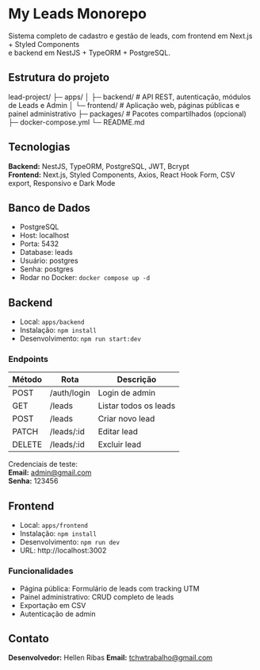 # My Leads Monorepo

Sistema completo de cadastro e gestão de leads, com frontend em Next.js + Styled Components  
e backend em NestJS + TypeORM + PostgreSQL.

## Estrutura do projeto

lead-project/
├─ apps/
│ ├─ backend/ # API REST, autenticação, módulos de Leads e Admin
│ └─ frontend/ # Aplicação web, páginas públicas e painel administrativo
├─ packages/ # Pacotes compartilhados (opcional)
├─ docker-compose.yml
└─ README.md


## Tecnologias

**Backend:** NestJS, TypeORM, PostgreSQL, JWT, Bcrypt  
**Frontend:** Next.js, Styled Components, Axios, React Hook Form, CSV export, Responsivo e Dark Mode  

## Banco de Dados

- PostgreSQL
- Host: localhost
- Porta: 5432
- Database: leads
- Usuário: postgres
- Senha: postgres
- Rodar no Docker: `docker compose up -d`

## Backend

- Local: `apps/backend`
- Instalação: `npm install`
- Desenvolvimento: `npm run start:dev`

### Endpoints

| Método | Rota             | Descrição              |
|--------|-----------------|----------------------|
| POST   | /auth/login      | Login de admin        |
| GET    | /leads           | Listar todos os leads |
| POST   | /leads           | Criar novo lead       |
| PATCH  | /leads/:id       | Editar lead           |
| DELETE | /leads/:id       | Excluir lead          |

Credenciais de teste:  
**Email:** admin@gmail.com  
**Senha:** 123456  

## Frontend

- Local: `apps/frontend`
- Instalação: `npm install`
- Desenvolvimento: `npm run dev`
- URL: http://localhost:3002

### Funcionalidades

- Página pública: Formulário de leads com tracking UTM
- Painel administrativo: CRUD completo de leads
- Exportação em CSV
- Autenticação de admin

## Contato

**Desenvolvedor:** Hellen Ribas
**Email:** tchwtrabalho@gmail.com
